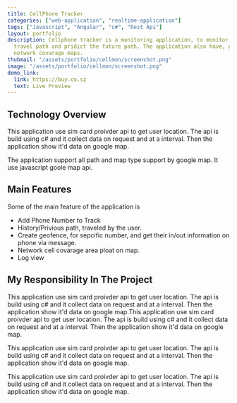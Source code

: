 ```yaml
---
title: CellPhone Tracker
categories: ["web-application", "realtime-application"]
tags: ["Javascript", "Angular", "c#", "Rest Api"]
layout: portfolio
description: Cellphone tracker is a monitoring application, to monitor someones location.
  travel path and pridict the future path. The application also have, geo fence and
  network covarage maps.
thubmail: "/assets/portfolio/cellmon/screenshot.png"
image: "/assets/portfolio/cellmon/screenshot.png"
demo_link:
  link: https://buy.co.sz
  text: Live Preview
---
```


## Technology Overview
This application use sim card proivder api to get user location. The api is build using c# and it collect data on request and at a interval. Then the application show it'd data on google map. 

The application support all path and map type support by google map. It use javascript goole map api.



## Main Features 
Some of the main feature of the application is 
- Add Phone Number to Track 
- History/Privious path, traveled by the user. 
- Create geofence, for sepcific number, and get their in/out information on phone via message. 
- Network cell covarage area ploat on map. 
- Log view 



## My Responsibility In The Project
This application use sim card proivder api to get user location. The api is build using c# and it collect data on request and at a interval. Then the application show it'd data on google map.This application use sim card proivder api to get user location. The api is build using c# and it collect data on request and at a interval. Then the application show it'd data on google map.

This application use sim card proivder api to get user location. The api is build using c# and it collect data on request and at a interval. Then the application show it'd data on google map.

This application use sim card proivder api to get user location. The api is build using c# and it collect data on request and at a interval. Then the application show it'd data on google map.